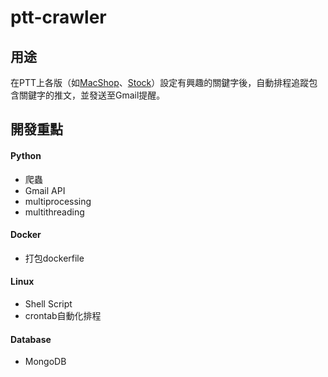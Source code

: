 # ptt-crawler


## 用途
在PTT上各版（如[MacShop](https://www.ptt.cc/bbs/MacShop/index.html)、[Stock](https://www.ptt.cc/bbs/Stock/index.html)）設定有興趣的關鍵字後，自動排程追蹤包含關鍵字的推文，並發送至Gmail提醒。


## 開發重點
#### Python
* 爬蟲
* Gmail API
* multiprocessing
* multithreading 

#### Docker
* 打包dockerfile

#### Linux
* Shell Script
* crontab自動化排程

#### Database
* MongoDB



